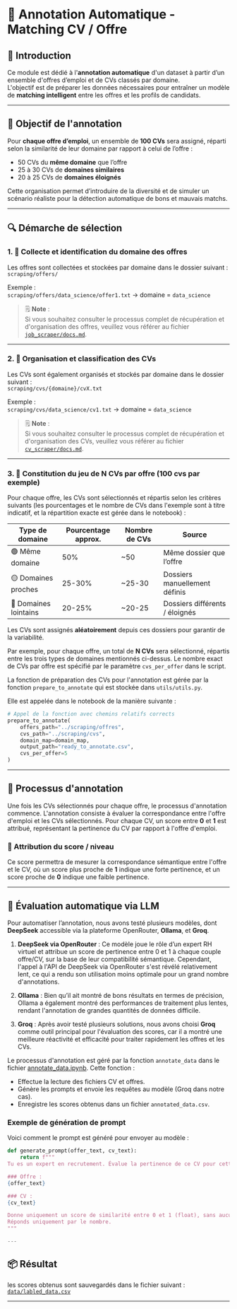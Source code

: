 # 🧠 Annotation Automatique - Matching CV / Offre

## 📝 Introduction

Ce module est dédié à l'**annotation automatique** d'un dataset à partir d’un ensemble d'offres d’emploi et de CVs classés par domaine.  
L'objectif est de préparer les données nécessaires pour entraîner un modèle de **matching intelligent** entre les offres et les profils de candidats.

---

## 🎯 Objectif de l'annotation

Pour **chaque offre d’emploi**, un ensemble de **100 CVs** sera assigné, réparti selon la similarité de leur domaine par rapport à celui de l’offre :

- 50 CVs du **même domaine** que l’offre
- 25 à 30 CVs de **domaines similaires**
- 20 à 25 CVs de **domaines éloignés**

Cette organisation permet d’introduire de la diversité et de simuler un scénario réaliste pour la détection automatique de bons et mauvais matchs.

---

## 🔍 Démarche de sélection


### 1. 🔎 Collecte et identification du domaine des offres

Les offres sont collectées et stockées par domaine dans le dossier suivant :  
`scraping/offers/`

Exemple :  
`scraping/offers/data_science/offer1.txt` → domaine = `data_science`

> 🗒️ **Note** :  
> Si vous souhaitez consulter le processus complet de récupération et d'organisation des offres, veuillez vous référer au fichier [`job_scraper/docs.md`](job_scraper/docs.md).

---

### 2. 📁 Organisation et classification des CVs

Les CVs sont également organisés et stockés par domaine dans le dossier suivant :  
`scraping/cvs/{domaine}/cvX.txt`

Exemple :  
`scraping/cvs/data_science/cv1.txt` → domaine = `data_science`

> 🗒️ **Note** :  
> Si vous souhaitez consulter le processus complet de récupération et d'organisation des CVs, veuillez vous référer au fichier [`cv_scraper/docs.md`](cv_scraper/docs.md).

---


### 3. 🎯 Constitution du jeu de N CVs par offre (100 cvs par exemple)
Pour chaque offre, les CVs sont sélectionnés et répartis selon les critères suivants (les pourcentages et le nombre de CVs dans l'exemple sont à titre indicatif, et la répartition exacte est gérée dans le notebook) :

| Type de domaine     | Pourcentage approx. | Nombre de CVs | Source                              |
|---------------------|----------------------|----------------|--------------------------------------|
| 🟢 Même domaine     | 50%                  | ~50            | Même dossier que l’offre             |
| 🟡 Domaines proches | 25-30%               | ~25-30         | Dossiers manuellement définis        |
| 🔴 Domaines lointains| 20-25%              | ~20-25         | Dossiers différents / éloignés       |

Les CVs sont assignés **aléatoirement** depuis ces dossiers pour garantir de la variabilité.

Par exemple, pour chaque offre, un total de **N CVs** sera sélectionné, répartis entre les trois types de domaines mentionnés ci-dessus. Le nombre exact de CVs par offre est spécifié par le paramètre `cvs_per_offer` dans le script.

La fonction de préparation des CVs pour l'annotation est gérée par la fonction `prepare_to_annotate` qui est stockée dans `utils/utils.py`. 

Elle est appelée dans le notebook de la manière suivante :

```python
# Appel de la fonction avec chemins relatifs corrects
prepare_to_annotate(
    offers_path="../scraping/offres",
    cvs_path="../scraping/cvs",
    domain_map=domain_map,
    output_path="ready_to_annotate.csv",
    cvs_per_offer=5
)
```
---
## 📝 Processus d'annotation

Une fois les CVs sélectionnés pour chaque offre, le processus d'annotation commence. L'annotation consiste à évaluer la correspondance entre l'offre d'emploi et les CVs sélectionnés. Pour chaque CV, un score entre **0** et **1** est attribué, représentant la pertinence du CV par rapport à l'offre d'emploi.

### 🎯 Attribution du score / niveau

Ce score permettra de mesurer la correspondance sémantique entre l'offre et le CV, où un score plus proche de **1** indique une forte pertinence, et un score proche de **0** indique une faible pertinence.



---
## 🤖 Évaluation automatique via LLM

Pour automatiser l’annotation, nous avons testé plusieurs modèles, dont **DeepSeek** accessible via la plateforme OpenRouter, **Ollama**, et **Groq**.

1. **DeepSeek via OpenRouter** : Ce modèle joue le rôle d’un expert RH virtuel et attribue un score de pertinence entre 0 et 1 à chaque couple offre/CV, sur la base de leur compatibilité sémantique. Cependant, l'appel à l'API de DeepSeek via OpenRouter s'est révélé relativement lent, ce qui a rendu son utilisation moins optimale pour un grand nombre d'annotations.

2. **Ollama** : Bien qu’il ait montré de bons résultats en termes de précision, Ollama a également montré des performances de traitement plus lentes, rendant l'annotation de grandes quantités de données difficile.

3. **Groq** : Après avoir testé plusieurs solutions, nous avons choisi **Groq** comme outil principal pour l'évaluation des scores, car il a montré une meilleure réactivité et efficacité pour traiter rapidement les offres et les CVs.

Le processus d'annotation est géré par la fonction `annotate_data` dans le fichier [annotate_data.ipynb](annotate_data.ipynb). Cette fonction :

- Effectue la lecture des fichiers CV et offres.
- Génère les prompts et envoie les requêtes au modèle (Groq dans notre cas).
- Enregistre les scores obtenus dans un fichier `annotated_data.csv`.

### Exemple de génération de prompt

Voici comment le prompt est généré pour envoyer au modèle :

```python
def generate_prompt(offer_text, cv_text):
    return f"""
Tu es un expert en recrutement. Évalue la pertinence de ce CV pour cette offre d’emploi.

### Offre :
{offer_text}

### CV :
{cv_text}

Donne uniquement un score de similarité entre 0 et 1 (float), sans aucune explication ni commentaire.
Réponds uniquement par le nombre.
"""

---

```



## 📦 Résultat

les scores obtenus sont sauvegardés dans le fichier suivant :
[`data/labled_data.csv`](../data/labled_data.csv)

---